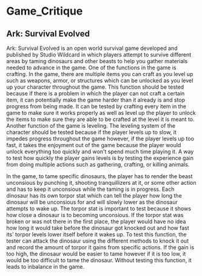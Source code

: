 # Game_Critique

## Ark: Survival Evolved

Ark: Survival Evolved is an open world survival game developed and published by Studio Wildcard in which players attempt to survive different areas by taming dinosaurs and other beasts to help you gather materials needed to advance in the game. One of the functions in the game is crafting. In the game, there are multiple items you can craft as you level up such as weapons, armor, or structures which can be unlocked as you level up your character throughout the game. This function should be tested because if there is a problem in which the player can not craft a certain item, it can potentially make the game harder than it already is and stop progress from being made. It can be tested by crafting every item in the game to make sure it works properly as well as level up the player to unlock the items to make sure they are able to be crafted at the level it is meant to. Another function of the game is leveling. The leveling system of the character should be tested because if the player levels up to slow, it impedes progress throughout the game however, if the player levels up too fast, it takes the enjoyment out of the game because the player would unlock everything too quickly and won't spend much time playing it. A way to test how quickly the player gains levels is by testing the experience gain from doing multiple actions such as gathering, crafting, or killing animals.

In the game, to tame specific dinosaurs, the player has to render the beast unconsious by punching it, shooting tranquillizers at it, or some other action and has to keep it unconsious while the taming is in progress. Each dinosaur has its own torpor stat which can tell the player how long the dinosaur will be unconsious for and will slowly lower as the dinosaur attempts to wake up. The torpor stat is important to test because it shows how close a dinosaur is to becoming unconsious. If the torpor stat was broken or was not there in the first place, the player would have no idea how long it would take before the dinosaur got knocked out and how fast its' torpor levels lower itself before it wakes up. To test this function, the tester can attack the dinosaur using the different methods to knock it out and record the amount of torpor it gains from specific actions. If the gain is too high, the dinosaur would be easier to tame however if it is too low, it would be too difficult to tame the dinosaur. Without testing this function, it leads to inbalance in the game.
